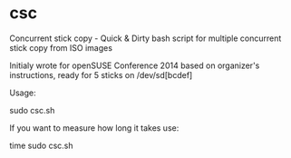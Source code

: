 csc
===

Concurrent stick copy - Quick & Dirty bash script for multiple concurrent stick copy from ISO images

Initialy wrote for openSUSE Conference 2014 based on organizer's instructions, ready for 5 sticks on /dev/sd[bcdef]

Usage:

sudo csc.sh

If you want to measure how long it takes use:

time sudo csc.sh
